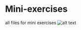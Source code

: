 # Mini-exercises
all files for mini exercises
![alt text](14.23.57.png "Evt. beskrivelse af billede")
